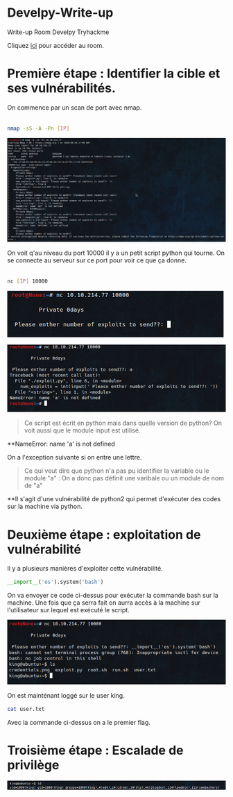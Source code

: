 # Develpy-Write-up
Write-up Room Develpy Tryhackme


Cliquez [ici](https://tryhackme.com/room/bsidesgtdevelpy) pour accéder au room.

# Première étape : Identifier la cible et ses vulnérabilités.

On commence par un scan de port avec nmap.

```bash

nmap -sS -A -Pn [IP]
```


![](img/Develpy_scan.png?raw=true) 

On voit q'au niveau du port 10000 il y a un petit script python qui tourne.
On se connecte au serveur sur ce port pour voir ce que ça donne.


```bash

nc [IP] 10000
```
![](img/Develpy_nc0.png?raw=true)

![](img/Develpy_nc0-1.png?raw=true)

>Ce script est écrit en python mais dans quelle version de python?
>On voit aussi que le module input est utilisé.


**NameError: name 'a' is not defined

On a l'exception suivante si on entre une lettre.
>Ce qui veut dire que python n'a pas pu identifier la variable ou le module "a" : On a donc pas définit une varibale ou un module de nom de "a"

**Il s'agit d'une vulnérabilité de python2 qui permet d'exécuter des codes sur la machine via python.

# Deuxième étape : exploitation de vulnérabilité

Il y a plusieurs manières d'exploiter cette vulnérabilité.

```python
__import__('os').system('bash')
```
On va envoyer ce code ci-dessus pour exécuter la commande bash sur la machine.
Une fois que ça serra fait on aurra accès à la machine sur l'utilisateur sur lequel est exécuté le script.

![](img/Develpy_nc.png?raw=true)

On est mainténant loggé sur le user king.

```bash
cat user.txt
```
Avec la commande ci-dessus on a le premier flag.


# Troisième étape : Escalade de privilège


![](img/Develpy_nc_id.png?raw=true)
